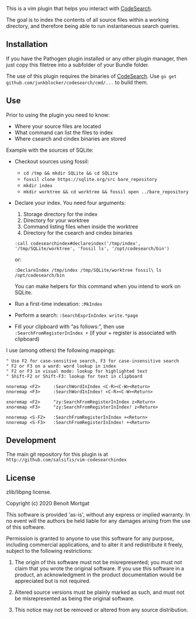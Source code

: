 This is a vim plugin that helps you interact with [CodeSearch](https://github.com/junkblocker/codesearch).

The goal is to index the contents of all source files within a working directory, and therefore being able
to run instantaneous search queries.

Installation
------------

If you have the Pathogen plugin installed or any other plugin manager, then
just copy this filetree into a subfolder of your Bundle folder.

The use of this plugin requires the binaries of [CodeSearch](https://github.com/junkblocker/codesearch).
Use `go get github.com/junkblocker/codesearch/cmd/...` to build them.

Use
---

Prior to using the plugin you need to know:
* Where your source files are located
* What command can list the files to index
* Where csearch and cindex binaries are stored

Example with the sources of SQLite:
* Checkout sources using fossil:
  * `cd /tmp && mkdir SQLite && cd SQLite`
  * `fossil clone https://sqlite.org/src bare_repository`
  * `mkdir index`
  * `mkdir worktree && cd worktree && fossil open ../bare_repository`
* Declare your index. You need four arguments:
  1. Storage directory for the index
  2. Directory for your worktree
  3. Command listing files when inside the worktree
  4. Directory for the csearch and cindex binaries

  `:call codesearchindex#declareindex('/tmp/index', '/tmp/SQLite/worktree', 'fossil ls', '/opt/codesearch/bin')`

  or:

  `:DeclareIndex /tmp/index /tmp/SQLite/worktree fossil\ ls /opt/codesearch/bin`

  You can make helpers for this command when you intend to work on SQLite.
* Run a first-time indexation: `:MkIndex`
* Perform a search: `:SearchExprInIndex write.*page`
* Fill your clipboard with “as follows:”, then use `:SearchFromRegisterInIndex +` (if your + register is associated with clipboard)

I use (among others) the following mappings:
```
" Use F2 for case-sensitive search, F3 for case-insensitive search
" F2 or F3 on a word: word lookup in index
" F2 or F3 in visual mode: lookup for highlighted text
" Shift-F2 or Shift-F3: lookup for text in clipboard

nnoremap <F2>     :SearchWordInIndex <C-R><C-W><Return>
nnoremap <F3>     :SearchWordInIndex! <C-R><C-W><Return>

xnoremap <F2>     "zy:SearchFromRegisterInIndex z<Return>
xnoremap <F3>     "zy:SearchFromRegisterInIndex! z<Return>

nnoremap <S-F2>   :SearchFromRegisterInIndex +<Return>
nnoremap <S-F3>   :SearchFromRegisterInIndex! +<Return>
```

Development
-----------

The main git repository for this plugin is at
`http://github.com/salsifis/vim-codesearchindex`

License
-------

zlib/libpng license.

Copyright (c) 2020 Benoit Mortgat

This software is provided 'as-is', without any express or implied warranty. In
no event will the authors be held liable for any damages arising from the use
of this software.

Permission is granted to anyone to use this software for any purpose, including
commercial applications, and to alter it and redistribute it freely, subject to
the following restrictions:

1. The origin of this software must not be misrepresented; you must not claim
   that you wrote the original software. If you use this software in a product,
an acknowledgment in the product documentation would be appreciated but is not
required.

2. Altered source versions must be plainly marked as such, and must not be
   misrepresented as being the original software.

3. This notice may not be removed or altered from any source distribution.
